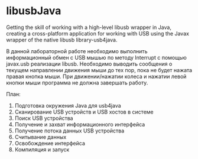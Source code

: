 # libusbJava
Getting the skill of working with a high-level libusb wrapper in Java, creating a cross-platform application for working with USB using the Javax wrapper of the native libusb library-usb4java.

В данной лабораторной работе необходимо выполнить информационный обмен с USB мышью по методу Interrupt с помощью javax.usb реализации libusb. Необходимо выводить сообщения
о текущем направлении движения мыши до тех пор, пока не будет нажата правая кнопка мыши. При движении/нажатии колеса и нажатии левой кнопки мыши программа не должна завершать работу.

План:
1. Подготовка окружения Java для usb4java
2. Сканирование USB устройств и USB хостов в системе
3. Поиск USB устройства
4. Получение и захват информационного интерфейса
5. Получение потока данных USB устройства
6. Считывание данных
7. Освобождение интерфейса
8. Компиляция и запуск
